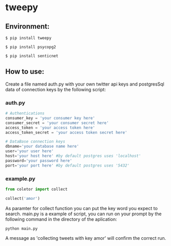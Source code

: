 # tweepy
## Environment:
```
$ pip install tweepy
```
```
$ pip install psycopg2
```
```
$ pip install senticnet
```
## How to use:
Create a file named auth.py with your own twitter api keys and postgresSql data of connection keys by the following script:
### auth.py
```py
# Authentications
consumer_key = 'your consumer key here'
consumer_secret = 'your consumer secret here'
access_token = 'your access token here'
access_token_secret = 'your access token secret here'

# DataBase connection keys
dbname='your database name here'
user='your user here'
host='your host here' #by default postgres uses 'localhost'
password='your password here'
port='your port here' #by default postgres uses '5432'
```
### example.py
```py
from coletor import collect

collect('amor')
```
As paramter for collect function you can put the key word you expect to search.
main.py is a example of script, you can run on your prompt by the following command in the directory of the aplication:
```
python main.py
```
A message as 'collecting tweets with key amor' will confirm the correct run.
